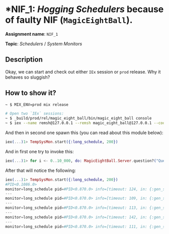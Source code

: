 # *NIF_1: *Hogging Schedulers* because of faulty NIF (`MagicEightBall`).

**Assignment name**: `NIF_1`

**Topic**: *Schedulers* / *System Monitors*

## Description

Okay, we can start and check out either `IEx` session or `prod` release. Why it behaves so sluggish?

## How to show it?

```bash
~ $ MIX_ENV=prod mix release

# Open two `IEx` sessions:
~ $ _build/prod/rel/magic_eight_ball/bin/magic_eight_ball console
~ $ iex --name remsh@127.0.0.1 --remsh magic_eight_ball@127.0.0.1 --cookie "PROD_COOKIE"
```

And then in second one spawn this (you can read about this module below):

```elixir
iex(...)1> TempSysMon.start({:long_schedule, 200})
```

And in first one try to invoke this:

```elixir
iex(...)1> for i <- 0..10_000, do: MagicEightBall.Server.question?("Question number #{i}?")
```

After that will notice the following:

```elixir
iex(...)1> TempSysMon.start({:long_schedule, 200})
#PID<0.1086.0>
monitor=long_schedule pid=#PID<0.870.0> info=[timeout: 124, in: {:gen_server, :loop, 6}, out: {:gen_server, :loop, 6}]
---                               
monitor=long_schedule pid=#PID<0.870.0> info=[timeout: 109, in: {:gen_server, :loop, 6}, out: {:gen_server, :loop, 6}]
---                               
monitor=long_schedule pid=#PID<0.870.0> info=[timeout: 113, in: {:gen_server, :loop, 6}, out: {:gen_server, :loop, 6}]
---                               
monitor=long_schedule pid=#PID<0.870.0> info=[timeout: 142, in: {:gen_server, :loop, 6}, out: {:gen_server, :loop, 6}]
---                               
monitor=long_schedule pid=#PID<0.870.0> info=[timeout: 111, in: {:gen_server, :loop, 6}, out: {:gen_server, :loop, 6}]
```